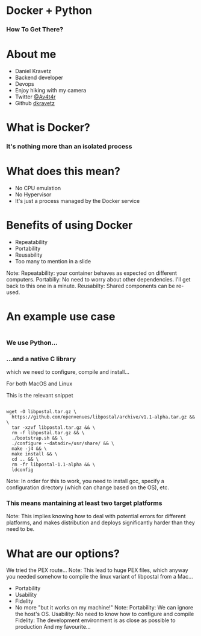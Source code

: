 # Docker + Python
### How To Get There?



# About me

* Daniel Kravetz <!-- .element: class="fragment" -->
* Backend developer <!-- .element: class="fragment" --> 
* Devops <!-- .element: class="fragment" --> 
* Enjoy hiking with my camera <!-- .element: class="fragment" --> 
* Twitter <!-- .element: class="fragment" --> [@Av4t4r](https://twitter.com/Av4t4r)
* Github <!-- .element: class="fragment" --> [dkravetz](https://github.com/dkravetz)



# What is Docker?


### It's nothing more than an isolated process



# What does this mean?

* No CPU emulation <!-- .element: class="fragment" -->
* No Hypervisor <!-- .element: class="fragment" -->
* It's just a process managed by the Docker service <!-- .element: class="fragment" -->



# Benefits of using Docker

* Repeatability <!-- .element: class="fragment" -->
* Portability <!-- .element: class="fragment" -->
* Reusability <!-- .element: class="fragment" -->
* Too many to mention in a slide <!-- .element: class="fragment" -->

Note:
Repeatability: your container behaves as expected on different computers.
Portabiliy: No need to worry about other dependencies. I'll get back to this one in a minute.
Reusabilty: Shared components can be re-used.



# An example use case
<img data-src="img/story_time.gif">


### We use Python...


### ...and a native C library
which we need to configure, compile and install...


For both MacOS and Linux <!-- .slide: data-background="./img/horror.gif" -->


This is the relevant snippet
<pre><code class="dockerfile" data-line-numbers="6, 7, 12">
wget -O libpostal.tar.gz \ 
  https://github.com/openvenues/libpostal/archive/v1.1-alpha.tar.gz && \
  tar -xzvf libpostal.tar.gz && \
  rm -f libpostal.tar.gz && \
  ./bootstrap.sh && \
  ./configure --datadir=/usr/share/ && \
  make -j4 && \
  make install && \
  cd .. && \
  rm -fr libpostal-1.1-alpha && \
  ldconfig
</code></pre>

Note:
In order for this to work, you need to install gcc, specify a configuration directory (which can change based on the OS), etc.


### This means mantaining at least two target platforms
Note:
This implies knowing how to deal with potential errors for different platforms, and makes distribution and deploys significantly harder than they need to be.


<!-- .slide: data-background="./img/thinking.gif" data-background-size="50%" data-background-color="black"-->
# What are our options? <!-- .element: class="fragment" -->


We tried the PEX route...
Note:
This lead to huge PEX files, which anyway you needed somehow to compile the linux variant of libpostal from a Mac...



<!-- .slide: data-background="./img/docker_logo.png" data-background-size="50%" -->


* Portability <!-- .element: class="fragment" -->
* Usability <!-- .element: class="fragment" -->
* Fidelity <!-- .element: class="fragment" -->
* No more "but it works on my machine!" <!-- .element: class="fragment" -->
Note:
Portability: We can ignore the host's OS.
Usability: No need to know how to configure and compile
Fidelity: The development environment is as close as possible to production
And my favourite...
